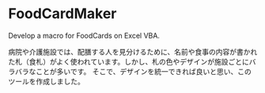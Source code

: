 # FoodCardMaker
Develop a macro for FoodCards on Excel VBA.

病院や介護施設では、配膳する人を見分けるために、名前や食事の内容が書かれた札（食札）がよく使われています。しかし、札の色やデザインが施設ごとにバラバラなことが多いです。
そこで、デザインを統一できれば良いと思い、このツールを作成しました。